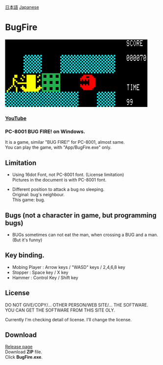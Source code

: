 [日本語](index_JP.md)
[Japanese](index_JP.md)
# BugFire 
### ![Game](https://raw.githubusercontent.com/shg-eo/BugFire/master/Pic/Game0.png)
### [YouTube](https://youtu.be/eL5zOH_6P_U)
### PC-8001 BUG FIRE! on Windows.  

It is a game, similar "BUG FIRE!" for PC-8001, almost same.  
You can play the game, with "App/BugFire.exe" only.

## Limitation
- Using 16dot Font, not PC-8001 font. (License limitation)  
Pictures in the document is with PC-8001 font.

- Different position to attack a bug no sleeping.  
Original: bug's neighbour.  
This game: bug.

## Bugs (not a character in game, but programming bugs)
- BUGs sometimes can not eat the man, when crossing a BUG and a man.
(But it's funny)

## Key binding.  
* Mobing Player : Arrow keys / "WASD" keys / 2,4,6,8 key  
* Stopper : Space key / X key
* Hammer : Control Key / Shift key

## License
DO NOT GIVE/COPY/... OTHER PERSON/WEB SITE/... THE SOFTWARE.  
YOU CAN GET THE SOFTWARE FROM THIS SITE OLY.   

Currently I'm checking detail of license.
I'll change the license.

## Download
[Release page](https://github.com/shg-eo/BugFire/releases)  
Download **ZIP** file.  
Click **BugFire.exe**.  

